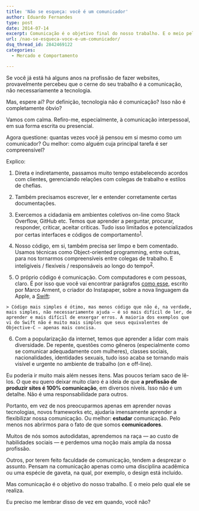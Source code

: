 ```yaml
---
title: 'Não se esqueça: você é um comunicador'
author: Eduardo Fernandes
type: post
date: 2014-07-14
excerpt: Comunicação é o objetivo final do nosso trabalho. E o meio pelo qual ele se realiza
url: /nao-se-esqueca-voce-e-um-comunicador/
dsq_thread_id: 2842469122
categories:
  - Mercado e Comportamento

---
```

Se você já está há alguns anos na profissão de fazer websites, provavelmente percebeu que o cerne do seu trabalho é a comunicação, não necessariamente a tecnologia.

Mas, espere aí? Por definição, tecnologia não é comunicação? Isso não é completamente óbvio?

Vamos com calma. Refiro-me, especialmente, à comunicação interpessoal, em sua forma escrita ou presencial.

Agora questione: quantas vezes você já pensou em si mesmo como um comunicador? Ou melhor: como alguém cuja principal tarefa é ser compreensível?

Explico:

  1. Direta e indiretamente, passamos muito tempo estabelecendo acordos com clientes, gerenciando relações com colegas de trabalho e estilos de chefias.

  2. Também precisamos escrever, ler e entender corretamente certas documentações.

  3. Exercemos a cidadania em ambientes coletivos on-line como Stack Overflow, GitHub etc. Temos que aprender a perguntar, procurar, responder, criticar, aceitar críticas. Tudo isso limitados e potencializados por certas interfaces e códigos de comportamento<sup id="fnref:1"><a href="1" rel="footnote">1</a></sup>.

  4. Nosso código, em si, também precisa ser limpo e bem comentado. Usamos técnicas como Object-oriented programming, entre outras, para nos tornarmos compreensíveis entre colegas de trabalho. E inteligíveis / flexíveis / responsáveis ao longo do tempo<sup id="fnref:2"><a href="2" rel="footnote">2</a></sup>.

  5. O próprio código é comunicação. Com computadores e com pessoas, claro. É por isso que você vai encontrar parágrafos [como esse][1], escrito por Marco Arment, o criador do Instapaper, sobre a nova linguagem da Apple, a [Swift][2]:
    
    > Código mais simples é ótimo, mas menos código que não é, na verdade, mais simples, não necessariamente ajuda — é só mais difícil de ler, de aprender e mais difícil de enxergar erros. A maioria dos exemplos que vi do Swift não é muito mais simples que seus equivalentes de Objective-C — apenas mais concisa.

  6. Com a popularização da internet, temos que aprender a lidar com mais diversidade. De repente, questões como gêneros (especialmente como se comunicar adequadamente com mulheres), classes sociais, nacionalidades, identidades sexuais, tudo isso acaba se tornando mais visível e urgente no ambiente de trabalho (on e off-line).

Eu poderia ir muito mais além nesses itens. Mas poucos teriam saco de lê-los. O que eu quero deixar muito claro é a ideia de que **a profissão de produzir sites é 100% comunicação**, em diversos níveis. Isso não é um detalhe. Não é uma responsabilidade para outros.

Portanto, em vez de nos preocuparmos apenas em aprender novas tecnologias, novos frameworks etc, ajudaria imensamente aprender a flexibilizar nossa comunicação. Ou melhor: **estudar** comunicação. Pelo menos nos abrirmos para o fato de que somos **comunicadores**.

Muitos de nós somos autodidatas, aprendemos na raça — ao custo de habilidades sociais — e perdemos uma noção mais ampla da nossa profissão.

Outros, por terem feito faculdade de comunicação, tendem a desprezar o assunto. Pensam na comunicação apenas como uma disciplina acadêmica ou uma espécie de gaveta, na qual, por exemplo, o design está incluído.

Mas comunicação é o objetivo do nosso trabalho. E o meio pelo qual ele se realiza.

Eu preciso me lembrar disso de vez em quando, você não?

[^1]:    
    Por exemplo, no Stack Overflow, posts agradecendo por respostas são considerados ruído de comunicação e, às vezes, filtrados pelo próprio sistema. O que não significa que as pessoas sejam necessariamente rudes.<a href="1" rev="footnote">&#8617;</a>

[^2]:    
    E isso poderia ser chamado de **Ecologia da Programação**. Quer dizer: a maneira pela qual os códigos (de Ruby a CSS, com suas funções específicas) lidam com o ambiente. Que resíduos eles produzem, que transformações induzem na web etc. E também **Economia da Programação**: o mercado, as modas e as flutuações no valor de certas linguagens.<a href="2" rev="footnote">&#8617;</a>

 [1]: http://www.marco.org/2014/07/11/developers-dystopian-future
 [2]: http://swift-lang.org/main/